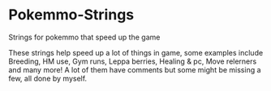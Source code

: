 # Pokemmo-Strings
Strings for pokemmo that speed up the game

These strings help speed up a lot of things in game, some examples include Breeding, HM use, Gym runs, Leppa berries, Healing & pc, Move relerners and many more!
A lot of them have comments but some might be missing a few, all done by myself.
